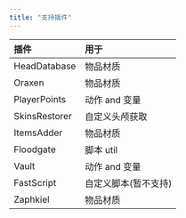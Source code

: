 ```yaml
---
title: "支持插件"
---
```


| 插件          | 用于                 |
| :------------ | :------------------- |
| HeadDatabase  | 物品材质             |
| Oraxen        | 物品材质             |
| PlayerPoints  | 动作 and 变量        |
| SkinsRestorer | 自定义头颅获取       |
| ItemsAdder    | 物品材质             |
| Floodgate     | 脚本 util            |
| Vault         | 动作 and 变量        |
| FastScript    | 自定义脚本(暂不支持) |
| Zaphkiel      | 物品材质             |
